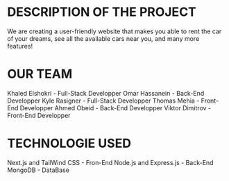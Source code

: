 # DESCRIPTION OF THE PROJECT
  We are creating a user-friendly website that makes you able to rent the car of your dreams, see all the available cars near you, and many more features!

# OUR TEAM
  Khaled Elshokri - Full-Stack Developper
  Omar Hassanein - Back-End Developper
  Kyle Rasigner - Full-Stack Developper
  Thomas Mehia - Front-End Developper
  Ahmed Obeid - Back-End Developper
  Viktor Dimitrov - Front-End Developper

# TECHNOLOGIE USED
  Next.js and TailWind CSS - Fron-End
  Node.js and Express.js - Back-End
  MongoDB - DataBase
  
  
